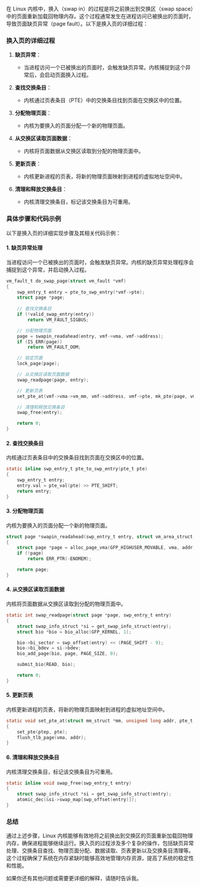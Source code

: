 在 Linux 内核中，换入（swap in）的过程是将之前换出到交换区（swap space）中的页面重新加载回物理内存。这个过程通常发生在进程访问已被换出的页面时，导致页面缺页异常（page fault）。以下是换入页的详细过程：

### 换入页的详细过程

1. **缺页异常**：
    - 当进程访问一个已被换出的页面时，会触发缺页异常。内核捕捉到这个异常后，会启动页面换入过程。

2. **查找交换条目**：
    - 内核通过页表条目（PTE）中的交换条目找到页面在交换区中的位置。

3. **分配物理页面**：
    - 内核为要换入的页面分配一个新的物理页面。

4. **从交换区读取页面数据**：
    - 内核将页面数据从交换区读取到分配的物理页面中。

5. **更新页表**：
    - 内核更新进程的页表，将新的物理页面映射到进程的虚拟地址空间中。

6. **清理和释放交换条目**：
    - 内核清理交换条目，标记该交换条目为可重用。

### 具体步骤和代码示例

以下是换入页的详细实现步骤及其相关代码示例：

#### 1. 缺页异常处理

当进程访问一个已被换出的页面时，会触发缺页异常。内核的缺页异常处理程序会捕捉到这个异常，并启动换入过程。

```c
vm_fault_t do_swap_page(struct vm_fault *vmf)
{
    swp_entry_t entry = pte_to_swp_entry(*vmf->pte);
    struct page *page;
    
    // 查找交换条目
    if (!valid_swap_entry(entry))
        return VM_FAULT_SIGBUS;

    // 分配物理页面
    page = swapin_readahead(entry, vmf->vma, vmf->address);
    if (IS_ERR(page))
        return VM_FAULT_OOM;

    // 锁定页面
    lock_page(page);

    // 从交换区读取页面数据
    swap_readpage(page, entry);

    // 更新页表
    set_pte_at(vmf->vma->vm_mm, vmf->address, vmf->pte, mk_pte(page, vmf->vma->vm_page_prot));

    // 清理和释放交换条目
    swap_free(entry);

    return 0;
}
```

#### 2. 查找交换条目

内核通过页表条目中的交换条目找到页面在交换区中的位置。

```c
static inline swp_entry_t pte_to_swp_entry(pte_t pte)
{
    swp_entry_t entry;
    entry.val = pte_val(pte) >> PTE_SHIFT;
    return entry;
}
```

#### 3. 分配物理页面

内核为要换入的页面分配一个新的物理页面。

```c
struct page *swapin_readahead(swp_entry_t entry, struct vm_area_struct *vma, unsigned long addr)
{
    struct page *page = alloc_page_vma(GFP_HIGHUSER_MOVABLE, vma, addr);
    if (!page)
        return ERR_PTR(-ENOMEM);

    return page;
}
```

#### 4. 从交换区读取页面数据

内核将页面数据从交换区读取到分配的物理页面中。

```c
static int swap_readpage(struct page *page, swp_entry_t entry)
{
    struct swap_info_struct *si = get_swap_info_struct(entry);
    struct bio *bio = bio_alloc(GFP_KERNEL, 1);

    bio->bi_sector = swp_offset(entry) << (PAGE_SHIFT - 9);
    bio->bi_bdev = si->bdev;
    bio_add_page(bio, page, PAGE_SIZE, 0);

    submit_bio(READ, bio);

    return 0;
}
```

#### 5. 更新页表

内核更新进程的页表，将新的物理页面映射到进程的虚拟地址空间中。

```c
static void set_pte_at(struct mm_struct *mm, unsigned long addr, pte_t *ptep, pte_t pte)
{
    set_pte(ptep, pte);
    flush_tlb_page(vma, addr);
}
```

#### 6. 清理和释放交换条目

内核清理交换条目，标记该交换条目为可重用。

```c
static inline void swap_free(swp_entry_t entry)
{
    struct swap_info_struct *si = get_swap_info_struct(entry);
    atomic_dec(&si->swap_map[swp_offset(entry)]);
}
```

### 总结

通过上述步骤，Linux 内核能够有效地将之前换出到交换区的页面重新加载回物理内存，确保进程能够继续运行。换入页的过程涉及多个复杂的操作，包括缺页异常处理、交换条目查找、物理页面分配、数据读取、页表更新以及交换条目清理等。这个过程确保了系统在内存紧缺时能够高效地管理内存资源，提高了系统的稳定性和性能。

如果你还有其他问题或需要更详细的解释，请随时告诉我。